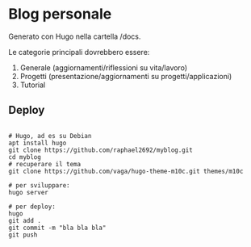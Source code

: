 # Blog personale

Generato con Hugo nella cartella /docs. 

Le categorie principali dovrebbero essere:

1. Generale (aggiornamenti/riflessioni su vita/lavoro)
2. Progetti (presentazione/aggiornamenti su progetti/applicazioni)
3. Tutorial


## Deploy

```shell

# Hugo, ad es su Debian
apt install hugo
git clone https://github.com/raphael2692/myblog.git
cd myblog 
# recuperare il tema
git clone https://github.com/vaga/hugo-theme-m10c.git themes/m10c

# per sviluppare:
hugo server

# per deploy:
hugo
git add . 
git commit -m "bla bla bla"
git push

```


